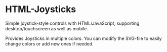 # HTML-Joysticks

Simple joystick-style controls with HTML/JavaScript, supporting desktop/touchscreen as well as mobile.

Provides Joysticks in multiple colors. You can modify the SVG-file to easily change colors or add new ones if needed.
